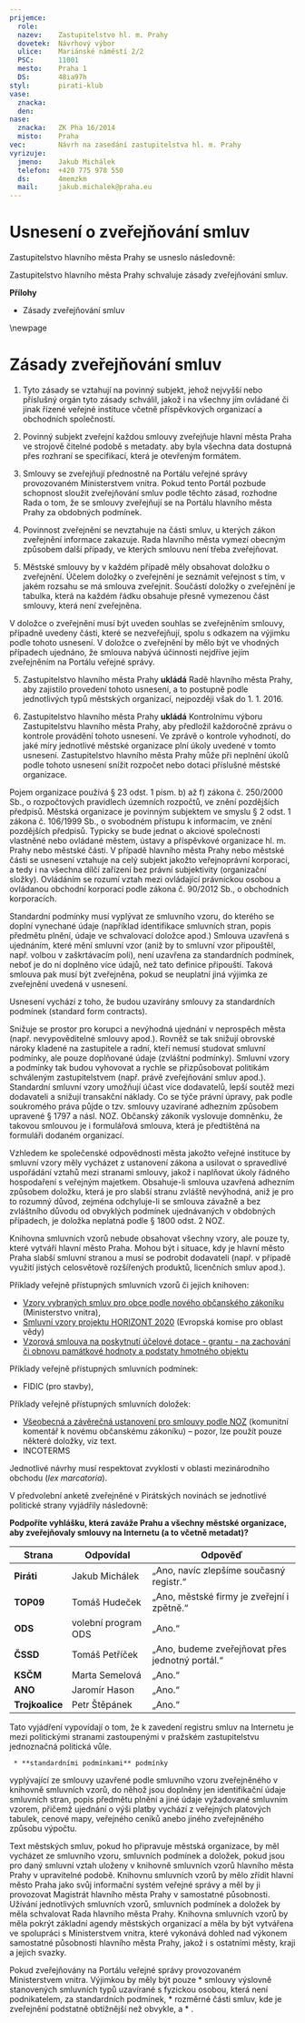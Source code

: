 ```yaml
---
prijemce: 
  role:     
  nazev:    Zastupitelstvo hl. m. Prahy
  dovetek:  Návrhový výbor
  ulice:    Mariánské náměstí 2/2
  PSC:      11001
  mesto:    Praha 1
  DS:       48ia97h
styl:       pirati-klub
vase:
  znacka:   
  den:
nase:
  znacka:   ZK Pha 16/2014
  misto:    Praha
vec:        Návrh na zasedání zastupitelstva hl. m. Prahy
vyrizuje:   
  jmeno:    Jakub Michálek
  telefon:  +420 775 978 550
  ds:       4memzkm
  mail:     jakub.michalek@praha.eu
---
```


Usnesení o zveřejňování smluv
=============================

Zastupitelstvo hlavního města Prahy se usneslo následovně:

Zastupitelstvo hlavního města Prahy schvaluje zásady zveřejňování smluv.

**Přílohy**

* Zásady zveřejňování smluv

\newpage

Zásady zveřejňování smluv
=========================

1. Tyto zásady se vztahují na povinný subjekt, jehož nejvyšší nebo příslušný
   orgán tyto zásady schválil, jakož i na všechny jím ovládané či jinak řízené 
   veřejné instituce včetně příspěvkových organizací a obchodních společností.

2. Povinný subjekt zveřejní každou smlouvy zveřejňuje hlavní města Praha ve strojově čitelné 
   podobě s metadaty. aby byla všechna data dostupná přes
   rozhraní se specifikací, která je otevřeným formátem. 

3. Smlouvy se zveřejňují přednostně na Portálu veřejné správy provozovaném
   Ministerstvem vnitra. Pokud tento Portál pozbude schopnost sloužit 
   zveřejňování smluv podle těchto zásad, rozhodne Rada o tom, že se smlouvy
   zveřejňují se na Portálu hlavního města Prahy za obdobných podmínek.

4. Povinnost zveřejnění se nevztahuje na části smluv, u kterých zákon zveřejnění 
   informace zakazuje. Rada hlavního města vymezí obecným způsobem další 
   případy, ve kterých smlouvu není třeba zveřejňovat. 

5. Městské smlouvy by v každém 
   případě měly obsahovat doložku o zveřejnění. Účelem doložky o zveřejnění je
   seznámit veřejnost s tím, v jakém rozsahu se má smlouva zveřejnit. 
   Součástí doložky o zveřejnění je tabulka, která na každém řádku obsahuje 
   přesně vymezenou část smlouvy, která není zveřejněna. 

V doložce o zveřejnění musí být uveden souhlas 
   se zveřejněním smlouvy, případně uvedeny části, které se nezveřejňují, spolu s odkazem na 
   výjimku podle tohoto usnesení. V doložce o zveřejnění by mělo být ve vhodných případech 
   ujednáno, že smlouva nabývá účinnosti nejdříve jejím zveřejněním na Portálu veřejné správy. 

5. Zastupitelstvo hlavního města Prahy **ukládá** Radě hlavního města Prahy, aby zajistilo 
   provedení tohoto usnesení, a to postupně podle jednotlivých typů městských organizací, 
   nejpozději však do 1. 1. 2016.

6. Zastupitelstvo hlavního města Prahy **ukládá** Kontrolnímu výboru Zastupitelstvu hlavního 
   města Prahy, aby předložil každoročně zprávu o kontrole provádění tohoto usnesení. Ve 
   zprávě o kontrole vyhodnotí, do jaké míry jednotlivé městské organizace plní úkoly uvedené 
   v tomto usnesení. Zastupitelstvo hlavního města Prahy může při neplnění úkolů podle tohoto 
   usnesení snížit rozpočet nebo dotaci příslušné městské organizace. 

Pojem organizace používá § 23 odst. 1 písm. b) až f) zákona č. 250/2000 Sb., o rozpočtových pravidlech územních rozpočtů, ve znění pozdějších předpisů. Městská organizace je povinným subjektem ve smyslu § 2 odst. 1 zákona č. 106/1999 Sb., o svobodném přístupu k informacím, ve znění pozdějších předpisů. Typicky se bude jednat o akciové společnosti vlastněné nebo ovládané městem, ústavy a příspěvkové organizace hl. m. Prahy nebo městské části. V případě hlavního města Prahy nebo městské části se usnesení vztahuje na celý subjekt jakožto veřejnoprávní korporaci, a tedy i na všechna dílčí zařízení bez právní subjektivity (organizační složky). Ovládáním se rozumí vztah mezi ovládající právnickou osobou a ovládanou obchodní korporací podle zákona č. 90/2012 Sb., o obchodních korporacích.

Standardní podmínky musí vyplývat ze smluvního vzoru, do kterého se doplní vynechané údaje (například identifikace smluvních stran, popis předmětu plnění, údaje ve schvalovací doložce apod.) Smlouva uzavřená s ujednáním, které mění smluvní vzor (aniž by to smluvní vzor připouštěl, např. volbou v zaškrtávacím poli), není uzavřena za standardních podmínek, neboť je do ní doplněno více údajů, než tato definice připouští. Taková smlouva pak musí být zveřejněna, pokud se neuplatní jiná výjimka ze zveřejnění uvedená v usnesení.

Usnesení vychází z toho, že budou uzavírány smlouvy za standardních podmínek (standard form contracts).

Snižuje se prostor pro korupci a nevýhodná ujednání v neprospěch města (např. nevypověditelné smlouvy apod.).
Rovněž se tak snižují obrovské nároky kladené na zastupitele a radní, kteří nemusí studovat smluvní podmínky, ale pouze doplňované údaje (zvláštní podmínky).
Smluvní vzory a podmínky tak budou vyhovovat a rychle se přizpůsobovat politikám schváleným zastupitelstvem (např. právě zveřejňování smluv apod.).
Standardní smluvní vzory umožňují účast více dodavatelů, lepší soutěž mezi dodavateli a snižují transakční náklady.
Co se týče právní úpravy, pak podle soukromého práva půjde o tzv. smlouvy uzavírané adhezním způsobem upravené § 1797 a násl. NOZ. Občanský zákoník vyslovuje domněnku, že takovou smlouvou je i formulářová smlouva, která je předtištěná na formuláři dodaném organizací.

Vzhledem ke společenské odpovědnosti města jakožto veřejné instituce by smluvní vzory měly vycházet z ustanovení zákona a usilovat o spravedlivé uspořádání vztahů mezi stranami smlouvy, jakož i naplňovat úkoly řádného hospodaření s veřejným majetkem. Obsahuje-li smlouva uzavřená adhezním způsobem doložku, která je pro slabší stranu zvláště nevýhodná, aniž je pro to rozumný důvod, zejména odchyluje-li se smlouva závažně a bez zvláštního důvodu od obvyklých podmínek ujednávaných v obdobných případech, je doložka neplatná podle § 1800 odst. 2 NOZ.

Knihovna smluvních vzorů nebude obsahovat všechny vzory, ale pouze ty, které vytváří hlavní město Praha. Mohou být i situace, kdy je hlavní město Praha slabší smluvní stranou a musí se podrobit dodavateli (např. v případě využití jistých celosvětově rozšířených produktů, licenčních smluv apod.).

Příklady veřejně přístupných smluvních vzorů či jejich knihoven:
  * [Vzory vybraných smluv pro obce podle nového občanského zákoníku](http://www.mvcr.cz/odk2/clanek/vzory-vybranych-smluv-pro-obce-podle-noveho-obcanskeho-zakoniku.aspx) (Ministerstvo vnitra),
  * [Smluvní vzory projektu HORIZONT 2020](http://www.h2020.cz/cs/pravni-aspekty/smluvni-aspekty/informace) (Evropská komise pro oblast vědy)
  * [Vzorová smlouva na poskytnutí účelové dotace - grantu - na zachování či obnovu 
památkové hodnoty a podstaty hmotného objektu](http://pamatky.praha.eu/public/ca/4d/8b/1896786_519133_Vzorova_smlouva_2015_nemovita_vec.pdf)

Příklady veřejně přístupných smluvních podmínek:
  * FIDIC (pro stavby),

Příklady veřejně přístupných smluvních doložek:
  * [Všeobecná a závěrečná ustanovení pro smlouvy podle NOZ](https://www.obczan.cz/files/files/36) (komunitní komentář k novému občanskému zákoníku) – pozor, lze použít pouze některé doložky, viz text. 
  * INCOTERMS

Jednotlivé návrhy musí respektovat zvyklosti v oblasti mezinárodního obchodu (*lex marcatoria*).

V předvolební anketě zveřejněné v Pirátských novinách se jednotlivé politické strany vyjádřily následovně:

**Podpoříte vyhlášku, která zaváže Prahu a všechny městské organizace, aby zveřejňovaly smlouvy na Internetu (a to včetně metadat)?**

| Strana | Odpovídal | Odpověď |
| -------- | --------------- | ------------ |
| **Piráti** | Jakub Michálek | „Ano, navíc zlepšíme současný registr.“ |
| **TOP09** | Tomáš Hudeček | „Ano, městské firmy je zveřejní i zpětně.“ |
| **ODS** | volební program ODS | „Ano.“ |
| **ČSSD** | Tomáš Petříček| „Ano, budeme zveřejňovat přes jednotný portál.“  |
| **KSČM** | Marta Semelová| „Ano.“  |
| **ANO** | Jaromír Hason | „Ano.“|
| **Trojkoalice** | Petr Štěpánek| „Ano.“ |

Tato vyjádření vypovídají o tom, že k zavedení registru smluv na Internetu je mezi politickými stranami zastoupenými v pražském zastupitelstvu jednoznačná politická vůle.

     * **standardními podmínkami** podmínky 

vyplývající ze smlouvy uzavřené podle smluvního 
       vzoru zveřejněného v knihovně smluvních vzorů, do něhož jsou doplněny jen identifikační 
       údaje smluvních stran, popis předmětu plnění a jiné údaje vyžadované smluvním vzorem, 
       přičemž ujednání o výši platby vychází z veřejných platových tabulek, cenové mapy, 
       veřejného ceníků anebo jiného zveřejněného způsobu výpočtu.

Text městských smluv, pokud 
   ho připravuje městská organizace, by měl vycházet ze smluvního vzoru, smluvních 
   podmínek a doložek, pokud jsou pro daný smluvní vztah uloženy v knihovně smluvních vzorů 
   hlavního města Prahy v upravitelné podobě. Knihovnu smluvních vzorů by mělo zřídit hlavní 
   město Praha jako svůj informační systém veřejné správy a měl by ji provozovat Magistrát 
   hlavního města Prahy v samostatné působnosti. Užívání jednotlivých smluvních vzorů, 
   smluvních podmínek a doložek by měla schvalovat Rada hlavního města Prahy. Knihovna 
   smluvních vzorů by měla pokrýt základní agendy městských organizací a měla by být vytvářena 
   ve spolupráci s Ministerstvem vnitra, které vykonává dohled nad výkonem samostatné působnosti 
   hlavního města Prahy, jakož i s ostatními městy, kraji a jejich svazky.


Pokud 
   zveřejňovány na Portálu veřejné správy provozovaném Ministerstvem vnitra. Výjimkou by měly být pouze
     * smlouvy výslovně stanovených smluvních typů uzavírané s fyzickou osobou, která není 
       podnikatelem, za standardních podmínek, 
     * rozměrné části smluv, kde je zveřejnění podstatně obtížnější než obvykle, a 
     * .
